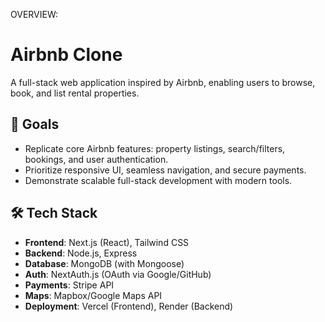 OVERVIEW:

# Airbnb Clone

A full-stack web application inspired by Airbnb, enabling users to browse, book, and list rental properties.

## 🎯 **Goals**

- Replicate core Airbnb features: property listings, search/filters, bookings, and user authentication.
- Prioritize responsive UI, seamless navigation, and secure payments.
- Demonstrate scalable full-stack development with modern tools.

## 🛠️ **Tech Stack**

- **Frontend**: Next.js (React), Tailwind CSS
- **Backend**: Node.js, Express
- **Database**: MongoDB (with Mongoose)
- **Auth**: NextAuth.js (OAuth via Google/GitHub)
- **Payments**: Stripe API
- **Maps**: Mapbox/Google Maps API
- **Deployment**: Vercel (Frontend), Render (Backend)
